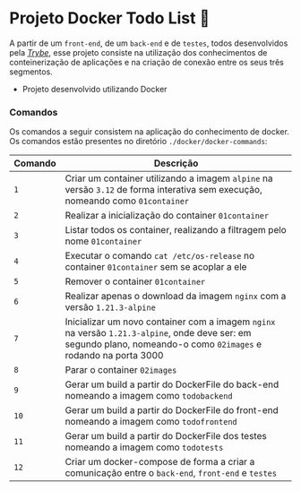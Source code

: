 # Projeto Docker Todo List 🐳

A partir de um `front-end`, de um `back-end` e de `testes`, todos desenvolvidos pela _[Trybe](https://www.betrybe.com/)_, esse projeto consiste na utilização dos conhecimentos de conteinerização de aplicações e na criação de conexão entre os seus três segmentos.

* Projeto desenvolvido utilizando Docker

### Comandos
Os comandos a seguir consistem na aplicação do conhecimento de docker. 
Os comandos estão presentes no diretório `./docker/docker-commands`:

| Comando | Descrição |
|---|---|
| `1` | Criar um container utilizando a imagem `alpine` na versão `3.12` de forma interativa sem execução, nomeando como `01container` |
| `2` | Realizar a inicialização do container `01container` |
| `3` | Listar todos os container, realizando a filtragem pelo nome `01container` |
| `4` | Executar o comando `cat /etc/os-release` no container `01container` sem se acoplar a ele |
| `5` | Remover o container `01container` |
| `6` | Realizar apenas o download da imagem `nginx` com a versão `1.21.3-alpine` |
| `7` | Inicializar um novo container com a imagem `nginx` na versão `1.21.3-alpine`, onde deve ser: em segundo plano, nomeando-o como `02images` e rodando na porta 3000 |
| `8` | Parar o container `02images` |
| `9` | Gerar um build a partir do DockerFile do back-end nomeando a imagem como `todobackend` |
| `10` | Gerar um build a partir do DockerFile do front-end nomeando a imagem como `todofrontend`  |
| `11` | Gerar um build a partir do DockerFile dos testes nomeando a imagem como `todotests` |
| `12` | Criar um docker-compose de forma a criar a comunicação entre o `back-end`, `front-end` e `testes` |
